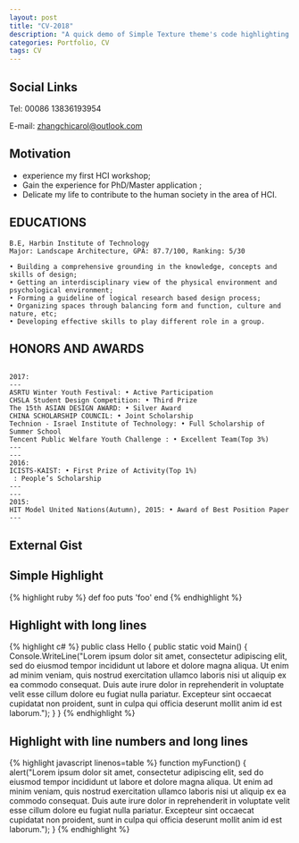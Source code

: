 ```yaml
---
layout: post
title: "CV-2018"
description: "A quick demo of Simple Texture theme's code highlighting features"
categories: Portfolio, CV
tags: CV
---
```



## Social Links

Tel: 00086 13836193954

E-mail: zhangchicarol@outlook.com



## Motivation

* experience my first HCI workshop; 
* Gain the experience for PhD/Master application ;
* Delicate my life to contribute to the human society in the area of HCI.



## EDUCATIONS
    
~~~~~~~~~~~~
B.E, Harbin Institute of Technology
Major: Landscape Architecture, GPA: 87.7/100, Ranking: 5/30   
   
• Building a comprehensive grounding in the knowledge, concepts and skills of design;
• Getting an interdisciplinary view of the physical environment and psychological environment;
• Forming a guideline of logical research based design process; 
• Organizing spaces through balancing form and function, culture and nature, etc;
• Developing effective skills to play different role in a group.
~~~~~~~~~~~~~~~~~~

## HONORS AND AWARDS

~~~ 

2017: 
---
ASRTU Winter Youth Festival: • Active Participation
CHSLA Student Design Competition: • Third Prize
The 15th ASIAN DESIGN AWARD: • Silver Award
CHINA SCHOLARSHIP COUNCIL: • Joint Scholarship
Technion - Israel Institute of Technology: • Full Scholarship of Summer School
Tencent Public Welfare Youth Challenge : • Excellent Team(Top 3%)
---
---
2016: 
ICISTS-KAIST: • First Prize of Activity(Top 1%)
 : People’s Scholarship
---
---
2015: 
HIT Model United Nations(Autumn), 2015: • Award of Best Position Paper
---
~~~


## External Gist

<script src="https://gist.github.com/yizeng/9b871ad619e6dcdcc0545cac3101f361.js"></script>

## Simple Highlight

{% highlight ruby %}
def foo
  puts 'foo'
end
{% endhighlight %}

## Highlight with long lines

{% highlight c# %}
public class Hello {
    public static void Main() {
        Console.WriteLine("Lorem ipsum dolor sit amet, consectetur adipiscing elit, sed do eiusmod tempor incididunt ut labore et dolore magna aliqua. Ut enim ad minim veniam, quis nostrud exercitation ullamco laboris nisi ut aliquip ex ea commodo consequat. Duis aute irure dolor in reprehenderit in voluptate velit esse cillum dolore eu fugiat nulla pariatur. Excepteur sint occaecat cupidatat non proident, sunt in culpa qui officia deserunt mollit anim id est laborum.");
    }
}
{% endhighlight %}

## Highlight with line numbers and long lines

{% highlight javascript linenos=table %}
function myFunction() {
    alert("Lorem ipsum dolor sit amet, consectetur adipiscing elit, sed do eiusmod tempor incididunt ut labore et dolore magna aliqua. Ut enim ad minim veniam, quis nostrud exercitation ullamco laboris nisi ut aliquip ex ea commodo consequat. Duis aute irure dolor in reprehenderit in voluptate velit esse cillum dolore eu fugiat nulla pariatur. Excepteur sint occaecat cupidatat non proident, sunt in culpa qui officia deserunt mollit anim id est laborum.");
}
{% endhighlight %}

[^1]: This is a footnote.

[kramdown]: https://kramdown.gettalong.org/
[Simple Texture]: https://github.com/yizeng/jekyll-theme-simple-texture
